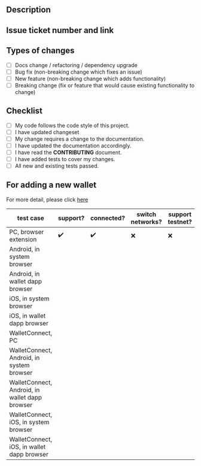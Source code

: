 ## Description

<!--- Describe your changes in detail -->

## Issue ticket number and link

<!--- This project only accepts pull requests related to open issues -->
<!--- If suggesting a new feature or change, please discuss it in an issue first -->
<!--- If fixing a bug, there should be an issue describing it with steps to reproduce -->
<!--- Please link to the issue here: -->

## Types of changes

<!--- What types of changes does your code introduce? Put an `x` in all the boxes that apply: -->

- [ ] Docs change / refactoring / dependency upgrade
- [ ] Bug fix (non-breaking change which fixes an issue)
- [ ] New feature (non-breaking change which adds functionality)
- [ ] Breaking change (fix or feature that would cause existing functionality to change)

## Checklist

<!--- Go over all the following points, and put an `x` in all the boxes that apply. -->
<!--- If you're unsure about any of these, don't hesitate to ask. We're here to help! -->

- [ ] My code follows the code style of this project.
- [ ] I have updated changeset
- [ ] My change requires a change to the documentation.
- [ ] I have updated the documentation accordingly.
- [ ] I have read the **CONTRIBUTING** document.
- [ ] I have added tests to cover my changes.
- [ ] All new and existing tests passed.

## For adding a new wallet

For more detail, please click [here](../CONTRIBUTING.md#notice-test-cases-for-adding-a-new-wallet)

<!--- If you are adding a new wallet, we hope you can complete the following tests before the code is merged into the main branch -->
|test case|support?|connected?|switch networks?|support testnet?|
|-|-|-|-|-|
|PC, browser extension| ✔️ | ✔️ | ❌ | ❌ |
|Android, in system browser| | | | |
|Android, in wallet dapp browser| | | | |
|iOS, in system browser| | | | |
|iOS, in wallet dapp browser| | | | |
|WalletConnect, PC| | | | |
|WalletConnect, Android, in system browser| | | | |
|WalletConnect, Android, in wallet dapp browser| | | | |
|WalletConnect, iOS, in system browser| | | | |
|WalletConnect, iOS, in wallet dapp browser| | | | |

